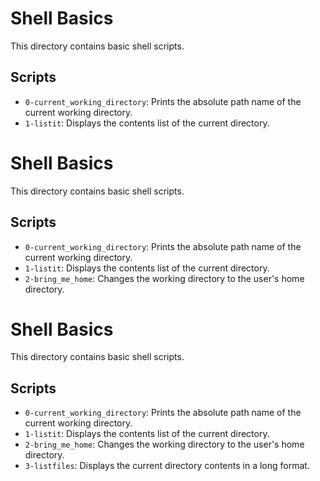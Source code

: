 # Shell Basics

This directory contains basic shell scripts.

## Scripts

- `0-current_working_directory`: Prints the absolute path name of the current working directory.
- `1-listit`: Displays the contents list of the current directory.

# Shell Basics

This directory contains basic shell scripts.

## Scripts

- `0-current_working_directory`: Prints the absolute path name of the current working directory.
- `1-listit`: Displays the contents list of the current directory.
- `2-bring_me_home`: Changes the working directory to the user's home directory.

# Shell Basics

This directory contains basic shell scripts.

## Scripts

- `0-current_working_directory`: Prints the absolute path name of the current working directory.
- `1-listit`: Displays the contents list of the current directory.
- `2-bring_me_home`: Changes the working directory to the user's home directory.
- `3-listfiles`: Displays the current directory contents in a long format.
